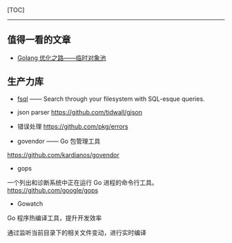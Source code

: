 [TOC]

---

## 值得一看的文章

- [Golang 优化之路——临时对象池](http://blog.cyeam.com/golang/2017/02/08/go-optimize-slice-pool)




## 生产力库

- [fsql](https://github.com/kshvmdn/fsql) —— Search through your filesystem with SQL-esque queries. 

- json parser https://github.com/tidwall/gjson


- 错误处理 https://github.com/pkg/errors


- govendor  —— Go 包管理工具

https://github.com/kardianos/govendor

- gops

一个列出和诊断系统中正在运行 Go 进程的命令行工具。 https://github.com/google/gops

- Gowatch

Go 程序热编译工具，提升开发效率

通过监听当前目录下的相关文件变动，进行实时编译